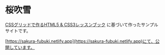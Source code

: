 桜吹雪
===========================================

[CSSグリッドで作るHTML5 & CSS3レッスンブック](https://www.amazon.co.jp/dp/4802611897/) に基づいて作ったサンプルサイトです。

[https://sakura-fubuki.netlify.app](https://sakura-fubuki.netlify.app)にて、公開しています。
